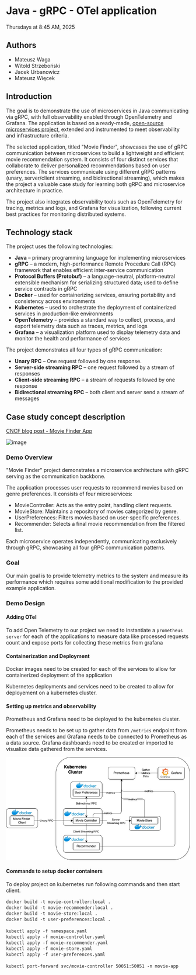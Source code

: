 # Java - gRPC - OTel application
Thursdays at 8:45 AM, 2025

## Authors
- Mateusz Waga
- Witold Strzeboński
- Jacek Urbanowicz
- Mateusz Więcek

## Introduction
The goal is to demonstrate the use of microservices in Java communicating via gRPC, with full observability enabled through OpenTelemetry and Grafana. The application is based on a ready-made, [open-source microservices project](https://nikhilm.com/blogs/grpc-in-action---example-using-java-microservices), extended and instrumented to meet observability and infrastructure criteria.

The selected application, titled "Movie Finder", showcases the use of gRPC communication between microservices to build a lightweight and efficient movie recommendation system. It consists of four distinct services that collaborate to deliver personalized recommendations based on user preferences. The services communicate using different gRPC patterns (unary, server/client streaming, and bidirectional streaming), which makes the project a valuable case study for learning both gRPC and microservice architecture in practice.

The project also integrates observability tools such as OpenTelemetry for tracing, metrics and logs, and Grafana for visualization, following current best practices for monitoring distributed systems.

## Technology stack
The project uses the following technologies:
- **Java** – primary programming language for implementing microservices
- **gRPC** – a modern, high-performance Remote Procedure Call (RPC) framework that enables efficient inter-service communication
- **Protocol Buffers (Protobuf)** – a language-neutral, platform-neutral extensible mechanism for serializing structured data; used to define service contracts in gRPC
- **Docker** – used for containerizing services, ensuring portability and consistency across environments
- **Kubernetes** – used to orchestrate the deployment of containerized services in production-like environments
- **OpenTelemetry** – provides a standard way to collect, process, and export telemetry data such as traces, metrics, and logs
- **Grafana** – a visualization platform used to display telemetry data and monitor the health and performance of services

The project demonstrates all four types of gRPC communication:
- **Unary RPC** – One request followed by one response.
- **Server-side streaming RPC** – one request followed by a stream of responses
- **Client-side streaming RPC** – a stream of requests followed by one response
- **Bidirectional streaming RPC** – both client and server send a stream of messages

## Case study concept description
[CNCF blog post - Movie Finder App](https://www.cncf.io/blog/2021/08/04/grpc-in-action-example-using-java-microservices/)

![image](https://github.com/user-attachments/assets/aea441e9-8146-4554-a49c-ef4d6ce37023)

### Demo Overview

"Movie Finder" project demonstrates a microservice architecture with gRPC serving as the communication backbone.

The application processes user requests to recommend movies based on genre preferences. It consists of four microservices:

- MovieController: Acts as the entry point, handling client requests.
- MovieStore: Maintains a repository of movies categorized by genre.
- UserPreferences: Filters movies based on user-specific preferences.
- Recommender: Selects a final movie recommendation from the filtered list.

Each microservice operates independently, communicating exclusively through gRPC, showcasing all four gRPC communication patterns.

### Goal

Our main goal is to provide telemetry metrics to the system and measure its performance which requires some additional modification to the provided example application.

### Demo Design

#### Adding OTel

To add Open Telemetry to our project we need to instantiate a `prometheus server` for each of the applications to measure data like processed requests count and expose ports for collecting these metrics from grafana

#### Containerization and Deployment

Docker images need to be created for each of the services to allow for containerized deployment of the application

Kubernetes deployments and services need to be created to allow for deployement on a kubernetes cluster.

#### Setting up metrics and observability

Prometheus and Grafana need to be deployed to the kubernetes cluster. 

Prometheus needs to be set up to gather data from `/metrics` endpoint from each of the services and Grafana needs to be connected to Prometheus as a data source. Grafana dashboards need to be created or imported to visualize data gathered from the services.

![Kubernetes architecture](./assets/kubernetes_diagram.jpg)

#### Commands to setup docker containers
To deploy project on kubernetes run following commands and then start client.
```
docker build -t movie-controller:local .
docker build -t movie-recommender:local .
docker build -t movie-store:local .
docker build -t user-preferences:local .

kubectl apply -f namespace.yaml
kubectl apply -f movie-controller.yaml
kubectl apply -f movie-recommender.yaml
kubectl apply -f movie-store.yaml
kubectl apply -f user-preferences.yaml

kubectl port-forward svc/movie-controller 50051:50051 -n movie-app
```
